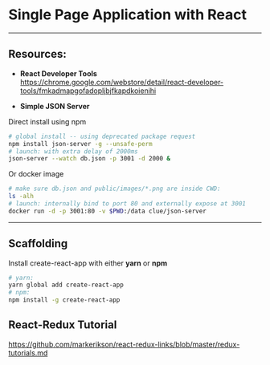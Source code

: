 # Single Page Application with React

---
 
## Resources:

* **React Developer Tools** https://chrome.google.com/webstore/detail/react-developer-tools/fmkadmapgofadopljbjfkapdkoienihi 

* **Simple JSON Server** 

Direct install using npm
```bash
# global install -- using deprecated package request
npm install json-server -g --unsafe-perm
# launch: with extra delay of 2000ms
json-server --watch db.json -p 3001 -d 2000 &
```

Or docker image
```bash
# make sure db.json and public/images/*.png are inside CWD:
ls -alh
# launch: internally bind to port 80 and externally expose at 3001
docker run -d -p 3001:80 -v $PWD:/data clue/json-server
```

---

## Scaffolding

Install create-react-app with either **yarn** or **npm**
```bash
# yarn:
yarn global add create-react-app
# npm:
npm install -g create-react-app
```

## React-Redux Tutorial

https://github.com/markerikson/react-redux-links/blob/master/redux-tutorials.md